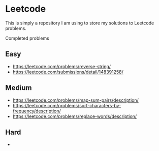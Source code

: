 # Leetcode

This is simply a repository I  am using to store my solutions to Leetcode 
problems.

Completed problems

## Easy
* https://leetcode.com/problems/reverse-string/
* https://leetcode.com/submissions/detail/148391258/

## Medium
* https://leetcode.com/problems/map-sum-pairs/description/
* https://leetcode.com/problems/sort-characters-by-frequency/description/
* https://leetcode.com/problems/replace-words/description/

## Hard
* 

